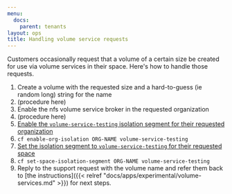 ```yaml
---
menu:
  docs:
    parent: tenants
layout: ops
title: Handling volume service requests
---
```


Customers occasionally request that a volume of a certain size be created for use via volume services in their space. Here's how to handle those requests.

1. Create a volume with the requested size and a hard-to-guess (ie random long) string for the name
  1. (procedure here)
2. Enable the nfs volume service broker in the requested organization 
  1. (procedure here)
3. [Enable the `volume-service-testing` isolation segment for their requested organization](https://docs.cloudfoundry.org/adminguide/isolation-segments.html#relationships)
  1. `cf enable-org-isolation ORG-NAME volume-service-testing`
4. [Set the isolation segment to `volume-service-testing` for their requested space](https://docs.cloudfoundry.org/adminguide/isolation-segments.html#relationships)
  1. `cf set-space-isolation-segment ORG-NAME volume-service-testing`
5. Reply to the support request with the volume name and refer them back to [the instructions]({{< relref "docs/apps/experimental/volume-services.md" >}}) for next steps.
